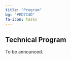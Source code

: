 ```yaml
---
title: "Program"
bg: "#ED7C4D" 
fa-icon: tasks
---
```


## Technical Program 

To be announced.

<!-- The workshop is on November, 2020 (Sunday) from 9am - 5:30 pm in room . The
detailed workshop program will be published here and on the SC20 schedule page. -->
